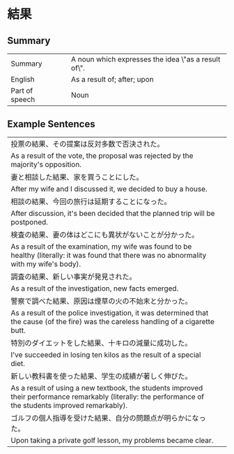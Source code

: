 # 結果

## Summary

<table><tr>   <td>Summary<td>   <td>A noun which expresses the idea \"as a result of\".</td><tr><tr>   <td>English<td>   <td>As a result of; after; upon</td><tr><tr>   <td>Part of speech<td>   <td>Noun</td><tr></table></table></table>

## Example Sentences

<table><tr><td>投票の結果、その提案は反対多数で否決された。<td><tr><tr><td>As a result of the vote, the proposal was rejected by the majority's opposition.<td><tr><tr><td>妻と相談した結果、家を買うことにした。<td><tr><tr><td>After my wife and I discussed it, we decided to buy a house.<td><tr><tr><td>相談の結果、今回の旅行は延期することになった。<td><tr><tr><td>After discussion, it's been decided that the planned trip will be postponed.<td><tr><tr><td>検査の結果、妻の体はどこにも異状がないことが分かった。<td><tr><tr><td>As a result of the examination, my wife was found to be healthy (literally: it was found that there was no abnormality with my wife's body).<td><tr><tr><td>調査の結果、新しい事実が発見された。<td><tr><tr><td>As a result of the investigation, new facts emerged.<td><tr><tr><td>警察で調べた結果、原因は煙草の火の不始末と分かった。<td><tr><tr><td>As a result of the police investigation, it was determined that the cause (of the fire) was the careless handling of a cigarette butt.<td><tr><tr><td>特別のダイエットをした結果、十キロの減量に成功した。<td><tr><tr><td>I've succeeded in losing ten kilos as the result of a special diet.<td><tr><tr><td>新しい教科書を使った結果、学生の成績が著しく伸びた。<td><tr><tr><td>As a result of using a new textbook, the students improved their performance remarkably (literally: the performance of the students improved remarkably).<td><tr><tr><td>ゴルフの個人指導を受けた結果、自分の問題点が明らかになった。<td><tr><tr><td>Upon taking a private golf lesson, my problems became clear.<td><tr></table>

